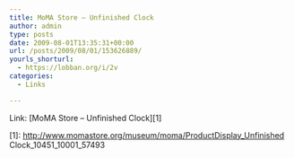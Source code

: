 ```yaml
---
title: MoMA Store – Unfinished Clock
author: admin
type: posts
date: 2009-08-01T13:35:31+00:00
url: /posts/2009/08/01/153626889/
yourls_shorturl:
  - https://lobban.org/i/2v
categories:
  - Links

---
```

Link: [MoMA Store &#8211; Unfinished Clock][1]

 [1]: http://www.momastore.org/museum/moma/ProductDisplay_Unfinished Clock_10451_10001_57493